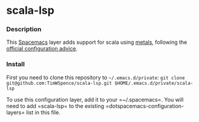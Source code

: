 # scala-lsp

### Description

This [Spacemacs](http://spacemacs.org/) layer adds support for scala using
[metals](https://scalameta.org/metals/), following the
[official configuration advice](https://scalameta.org/metals/docs/editors/emacs.html).

### Install

First you need to clone this repository to `~/.emacs.d/private`:
`git clone git@github.com:TimWSpence/scala-lsp.git $HOME/.emacs.d/private/scala-lsp`

To use this configuration layer, add it to your =~/.spacemacs=. You will need to
add =scala-lsp= to the existing =dotspacemacs-configuration-layers= list in this
file.
